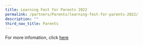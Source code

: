 ```yaml
---
title: Learning Fest for Parents 2022
permalink: /partners/Parents/learning-fest-for-parents-2022/
description: ""
third_nav_title: Parents
---
```

For more infomation, click [here](https://sites.google.com/moe.edu.sg/learning-festival-efps/home)
